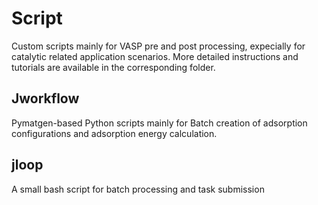 # Script
Custom scripts mainly for VASP pre and post processing, expecially for catalytic related application scenarios.
More detailed instructions and tutorials are available in the corresponding folder.

## Jworkflow

Pymatgen-based Python scripts mainly for Batch creation of adsorption configurations and adsorption energy calculation.

## jloop

A small bash script for batch processing and task submission
